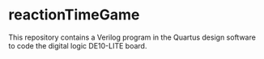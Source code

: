 # reactionTimeGame
This repository contains a Verilog program in the Quartus design software to code the digital logic DE10-LITE board.
